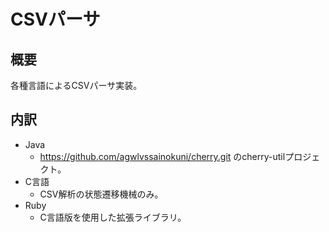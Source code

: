 CSVパーサ
=========

概要
----
各種言語によるCSVパーサ実装。

内訳
----
* Java
  * https://github.com/agwlvssainokuni/cherry.git のcherry-utilプロジェクト。
* C言語
  * CSV解析の状態遷移機械のみ。
* Ruby
  * C言語版を使用した拡張ライブラリ。
